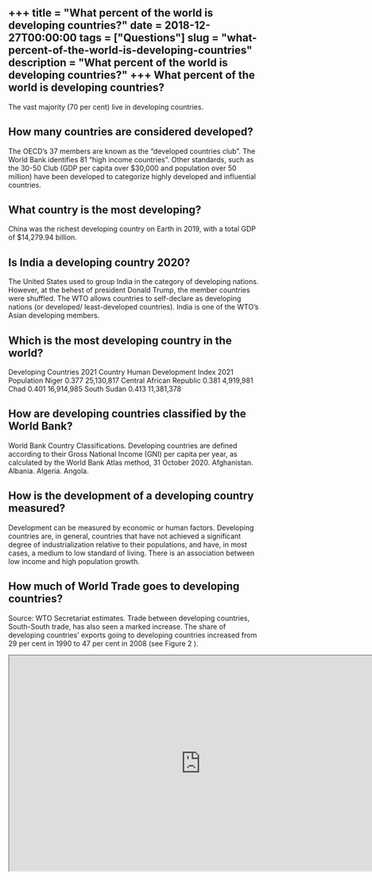 +++
title = "What percent of the world is developing countries?"
date = 2018-12-27T00:00:00
tags = ["Questions"]
slug = "what-percent-of-the-world-is-developing-countries"
description = "What percent of the world is developing countries?"
+++
What percent of the world is developing countries?
--------------------------------------------------

The vast majority (70 per cent) live in developing countries.

How many countries are considered developed?
--------------------------------------------

The OECD’s 37 members are known as the “developed countries club”. The World Bank identifies 81 “high income countries”. Other standards, such as the 30-50 Club (GDP per capita over $30,000 and population over 50 million) have been developed to categorize highly developed and influential countries.

What country is the most developing?
------------------------------------

China was the richest developing country on Earth in 2019, with a total GDP of $14,279.94 billion.

Is India a developing country 2020?
-----------------------------------

The United States used to group India in the category of developing nations. However, at the behest of president Donald Trump, the member countries were shuffled. The WTO allows countries to self-declare as developing nations (or developed/ least-developed countries). India is one of the WTO’s Asian developing members.

Which is the most developing country in the world?
--------------------------------------------------

Developing Countries 2021 Country Human Development Index 2021 Population Niger 0.377 25,130,817 Central African Republic 0.381 4,919,981 Chad 0.401 16,914,985 South Sudan 0.413 11,381,378

How are developing countries classified by the World Bank?
----------------------------------------------------------

World Bank Country Classifications. Developing countries are defined according to their Gross National Income (GNI) per capita per year, as calculated by the World Bank Atlas method, 31 October 2020. Afghanistan. Albania. Algeria. Angola.

How is the development of a developing country measured?
--------------------------------------------------------

Development can be measured by economic or human factors. Developing countries are, in general, countries that have not achieved a significant degree of industrialization relative to their populations, and have, in most cases, a medium to low standard of living. There is an association between low income and high population growth.

How much of World Trade goes to developing countries?
-----------------------------------------------------

Source: WTO Secretariat estimates. Trade between developing countries, South-South trade, has also seen a marked increase. The share of developing countries’ exports going to developing countries increased from 29 per cent in 1990 to 47 per cent in 2008 (see Figure 2 ).

<iframe allow="accelerometer; autoplay; clipboard-write; encrypted-media; gyroscope; picture-in-picture" allowfullscreen="" class="__youtube_prefs__  epyt-is-override  no-lazyload" data-no-lazy="1" data-origheight="433" data-origwidth="770" data-skipgform_ajax_framebjll="" height="433" id="_ytid_32167" loading="lazy" src="https://www.youtube.com/embed/SWwy7EfxlS0?enablejsapi=1&autoplay=0&cc_load_policy=0&cc_lang_pref=&iv_load_policy=1&loop=0&modestbranding=0&rel=1&fs=1&playsinline=0&autohide=2&theme=dark&color=red&controls=1&" title="YouTube player" width="770"></iframe>